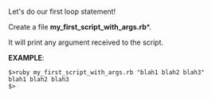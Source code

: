 Let's do our first loop statement!

Create a file ****my_first_script_with_args.rb*****.

It will print any argument received to the script.

****EXAMPLE****:

	$>ruby my_first_script_with_args.rb "blah1 blah2 blah3"
	blah1 blah2 blah3
	$>


